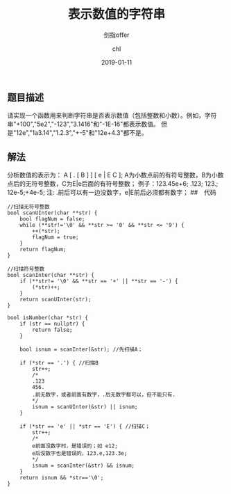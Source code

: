 ﻿---
layout:     post
title:      "表示数值的字符串"
subtitle:   "剑指offer"
date:       2019-01-11
author:     "chl"
header-img: "/img/jzoffer.jpg"
tags:
    - 剑指offer
    - 算法
    - 数据结构
--- 

## 题目描述
请实现一个函数用来判断字符串是否表示数值（包括整数和小数）。例如，字符串"+100","5e2","-123","3.1416"和"-1E-16"都表示数值。 但是"12e","1a3.14","1.2.3","+-5"和"12e+4.3"都不是。


## 解法
分析数值的表示为： A [ . [ B ] ] [ e | E C ]; A为小数点前的有符号整数，B为小数点后的无符号整数，C为E|e后面的有符号整数；
例子：123.45e+6; .123; 123.; 12e-5;+4e-5; 
注: .前后可以有一边没数字，e|E前后必须都有数字；
##　代码
```
//扫描无符号整数
bool scanUInter(char **str) {
	bool flagNum = false;
	while (**str!='\0' && **str >= '0' && **str <= '9') {
		++(*str);
		flagNum = true;
	}
	return flagNum;
}

//扫描符号整数
bool scanInter(char **str) {
	if (**str!= '\0' && **str == '+' || **str == '-') {
		(*str)++;
	}
	return scanUInter(str);
}

bool isNumber(char *str) {
	if (str == nullptr) {
		return false;
	}

	bool isnum = scanInter(&str); //先扫描A；

	if (*str == '.') { //扫描B
		str++;
		/*
		.123
		456.
		.前无数字，或者前面有数字，.后无数字都可以，但不能只有.
		*/
		isnum = scanUInter(&str) || isnum;
	}

	if (*str == 'e' || *str == 'E') { //扫描C；
		str++;
		/*
		e前面没数字时，是错误的；如 e12;
		e后没数字也是错误的，123.e,123.3e;
		*/
		isnum = scanInter(&str) && isnum;
	}
	return isnum && *str=='\0';
}
```